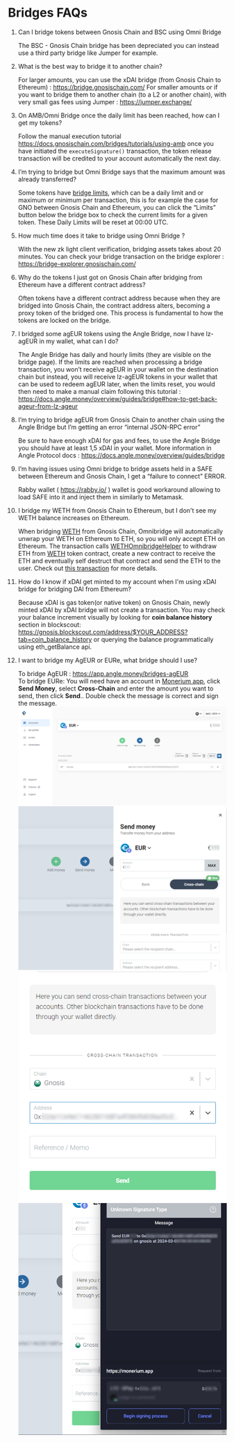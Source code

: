 # Bridges FAQs

1. Can I bridge tokens between Gnosis Chain and BSC using Omni Bridge

   The BSC - Gnosis Chain bridge has been depreciated you can instead use a third party bridge like Jumper for example.

2. What is the best way to bridge it to another chain?

   For larger amounts, you can use the xDAI bridge (from Gnosis Chain to Ethereum) : https://bridge.gnosischain.com/ For smaller amounts or if you want to bridge them to another chain (to a L2 or another chain), with very small gas fees using Jumper : https://jumper.exchange/

3. On AMB/Omni Bridge once the daily limit has been reached, how can I get my tokens?

   Follow the manual execution tutorial https://docs.gnosischain.com/bridges/tutorials/using-amb once you have initiated the `executeSignature()` transaction, the token release transaction will be credited to your account automatically the next day.

4. I’m trying to bridge but Omni Bridge says that the maximum amount was already transferred?

   Some tokens have [bridge limits](https://docs.gnosischain.com/bridges/tokenbridge/omnibridge#single-transaction-limits), which can be a daily limit and or maximum or minimum per transaction, this is for example the case for GNO between Gnosis Chain and Ethereum, you can click the “Limits” button below the bridge box to check the current limits for a given token. These Daily Limits will be reset at 00:00 UTC.

5. How much time does it take to bridge using Omni Bridge ?

   With the new zk light client verification, bridging assets takes about 20 minutes. You can check your bridge transaction on the bridge explorer : https://bridge-explorer.gnosischain.com/

6. Why do the tokens I just got on Gnosis Chain after bridging from Ethereum have a different contract address?

   Often tokens have a different contract address because when they are bridged into Gnosis Chain, the contract address alters, becoming a proxy token of the bridged one. This process is fundamental to how the tokens are locked on the bridge.

7. I bridged some agEUR tokens using the Angle Bridge, now I have lz-agEUR in my wallet, what can I do?

   The Angle Bridge has daily and hourly limits (they are visible on the bridge page). If the limits are reached when processing a bridge transaction, you won’t receive agEUR in your wallet on the destination chain but instead, you will receive lz-agEUR tokens in your wallet that can be used to redeem agEUR later, when the limits reset, you would then need to make a manual claim following this tutorial : https://docs.angle.money/overview/guides/bridge#how-to-get-back-ageur-from-lz-ageur

8. I’m trying to bridge agEUR from Gnosis Chain to another chain using the Angle Bridge but I’m getting an error “internal JSON-RPC error”

   Be sure to have enough xDAI for gas and fees, to use the Angle Bridge you should have at least 1,5 xDAI in your wallet. More information in Angle Protocol docs : https://docs.angle.money/overview/guides/bridge

9. I’m having issues using Omni bridge to bridge assets held in a SAFE between Ethereum and Gnosis Chain, I get a “failure to connect” ERROR.

   Rabby wallet ( https://rabby.io/ ) wallet is good workaround allowing to load SAFE into it and inject them in similarly to Metamask.

10. I bridge my WETH from Gnosis Chain to Ethereum, but I don't see my WETH balance increases on Ethereum.

      When bridging [WETH](https://gnosisscan.io/token/0x6a023ccd1ff6f2045c3309768ead9e68f978f6e1) from Gnosis Chain, Omnibridge will automatically unwrap your WETH on Ethereum to ETH, so you will only accept ETH on Ethereum. The transaction calls [WETHOmnibridgeHelper](https://etherscan.io/address/0xa6439Ca0FCbA1d0F80df0bE6A17220feD9c9038a) to withdraw ETH from [WETH](https://etherscan.io/address/0xC02aaA39b223FE8D0A0e5C4F27eAD9083C756Cc2) token contract, create a new contract to receive the ETH and eventually self destruct that contract and send the ETH to the user. Check out [this transaction](https://etherscan.io/tx/0xfed3bfb9a86b4c65039de6e64f4582e7fad8b1cac0b67f69c185c0332b3fab7e) for more details.

11. How do I know if xDAI get minted to my account when I'm using xDAI bridge for bridging DAI from Ethereum?

      Because xDAI is gas token(or native token) on Gnosis Chain, newly minted xDAI by xDAI bridge will not create a transaction. You may check your balance increment visually by looking for **coin balance history** section in blockscout: https://gnosis.blockscout.com/address/$YOUR_ADDRESS?tab=coin_balance_history or querying the balance programmatically using eth_getBalance api.

12. I want to bridge my AgEUR or EURe, what bridge should I use?

      To bridge AgEUR : https://app.angle.money/bridges-agEUR    
      To bridge EURe: You will need have an account in [Monerium app](https://monerium.app/), click **Send Money**, select **Cross-Chain** and enter the amount you want to send, then click **Send**.. Double check the message is correct and sign the message. 
      ![Step1](../../static/img/faq/bridge/EURe-step1.png)    
      ![Step2](../../static/img/faq/bridge/EURe-step2.png)  
      ![Step3](../../static/img/faq/bridge/EURe-step3.png)  
      ![Step4](../../static/img/faq/bridge/EURe-step4.png)  